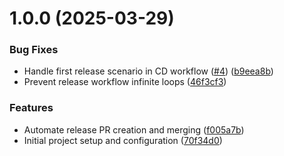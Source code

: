 # 1.0.0 (2025-03-29)


### Bug Fixes

* Handle first release scenario in CD workflow ([#4](https://github.com/shekharsingh1987/NameGlyph/issues/4)) ([b9eea8b](https://github.com/shekharsingh1987/NameGlyph/commit/b9eea8bfa93fbc7c07b147f12a58dbb2b8d05850))
* Prevent release workflow infinite loops ([46f3cf3](https://github.com/shekharsingh1987/NameGlyph/commit/46f3cf3645ee5159c258f29d6dd4325c2cbdb5ef))


### Features

* Automate release PR creation and merging ([f005a7b](https://github.com/shekharsingh1987/NameGlyph/commit/f005a7bb23cfa5177f50104b742d5a38532a0207))
* Initial project setup and configuration ([70f34d0](https://github.com/shekharsingh1987/NameGlyph/commit/70f34d0d86e583d8682c1a50a9f301143efe4de4))



